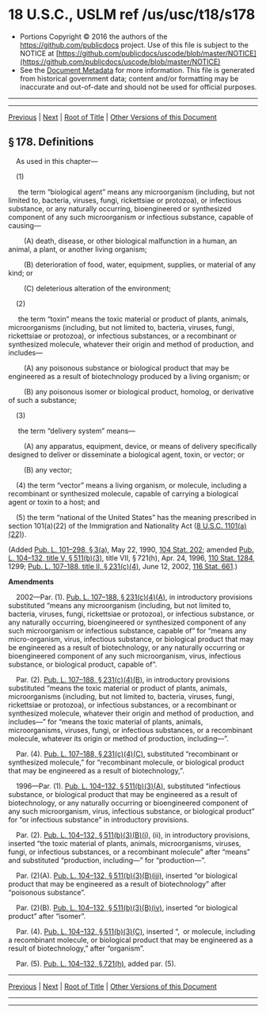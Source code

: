 ---
---

# 18 U.S.C., USLM ref /us/usc/t18/s178

* Portions Copyright © 2016 the authors of the https://github.com/publicdocs project.
  Use of this file is subject to the NOTICE at [https://github.com/publicdocs/uscode/blob/master/NOTICE](https://github.com/publicdocs/uscode/blob/master/NOTICE)
* See the [Document Metadata](././../../../../..//README.md) for more information.
  This file is generated from historical government data; content and/or formatting may be inaccurate and out-of-date and should not be used for official purposes.

----------
----------

[Previous](./../../../../..//us/usc/t18/ptI/ch10/m__us_usc_t18_s177.md) | [Next](./../../../../..//us/usc/t18/ptI/ch11/m__us_usc_t18_ptI_ch11.md) | [Root of Title](./../../../../../) | [Other Versions of this Document](https://publicdocs.github.io/go/links?ns=uslm&ref=%2Fus%2Fusc%2Ft18%2Fs178)

## § 178. Definitions

    As used in this chapter—

    (1)

     the term “biological agent” means any microorganism (including, but not limited to, bacteria, viruses, fungi, rickettsiae or protozoa), or infectious substance, or any naturally occurring, bioengineered or synthesized component of any such microorganism or infectious substance, capable of causing—

        (A) death, disease, or other biological malfunction in a human, an animal, a plant, or another living organism;

        (B) deterioration of food, water, equipment, supplies, or material of any kind; or

        (C) deleterious alteration of the environment;

    (2)

     the term “toxin” means the toxic material or product of plants, animals, microorganisms (including, but not limited to, bacteria, viruses, fungi, rickettsiae or protozoa), or infectious substances, or a recombinant or synthesized molecule, whatever their origin and method of production, and includes—

        (A) any poisonous substance or biological product that may be engineered as a result of biotechnology produced by a living organism; or

        (B) any poisonous isomer or biological product, homolog, or derivative of such a substance;

    (3)

     the term “delivery system” means—

        (A) any apparatus, equipment, device, or means of delivery specifically designed to deliver or disseminate a biological agent, toxin, or vector; or

        (B) any vector;

    (4) the term “vector” means a living organism, or molecule, including a recombinant or synthesized molecule, capable of carrying a biological agent or toxin to a host; and

    (5) the term “national of the United States” has the meaning prescribed in section 101(a)(22) of the Immigration and Nationality Act ([8 U.S.C. 1101(a)(22)][/us/usc/t8/s1101/a/22]).

(Added [Pub. L. 101–298, § 3(a)][/us/pl/101/298/s3/a], May 22, 1990, [104 Stat. 202][/us/stat/104/202]; amended [Pub. L. 104–132, title V, § 511(b)(3)][/us/pl/104/132/s511/b/3], title VII, § 721(h), Apr. 24, 1996, [110 Stat. 1284][/us/stat/110/1284], 1299; [Pub. L. 107–188, title II, § 231(c)(4)][/us/pl/107/188/s231/c/4], June 12, 2002, [116 Stat. 661][/us/stat/116/661].)

 __Amendments__ 

    2002—Par. (1). [Pub. L. 107–188, § 231(c)(4)(A)][/us/pl/107/188/s231/c/4/A], in introductory provisions substituted “means any microorganism (including, but not limited to, bacteria, viruses, fungi, rickettsiae or protozoa), or infectious substance, or any naturally occurring, bioengineered or synthesized component of any such microorganism or infectious substance, capable of” for “means any micro-organism, virus, infectious substance, or biological product that may be engineered as a result of biotechnology, or any naturally occurring or bioengineered component of any such microorganism, virus, infectious substance, or biological product, capable of”.

    Par. (2). [Pub. L. 107–188, § 231(c)(4)(B)][/us/pl/107/188/s231/c/4/B], in introductory provisions substituted “means the toxic material or product of plants, animals, microorganisms (including, but not limited to, bacteria, viruses, fungi, rickettsiae or protozoa), or infectious substances, or a recombinant or synthesized molecule, whatever their origin and method of production, and includes—” for “means the toxic material of plants, animals, microorganisms, viruses, fungi, or infectious substances, or a recombinant molecule, whatever its origin or method of production, including—”.

    Par. (4). [Pub. L. 107–188, § 231(c)(4)(C)][/us/pl/107/188/s231/c/4/C], substituted “recombinant or synthesized molecule,” for “recombinant molecule, or biological product that may be engineered as a result of biotechnology,”.

    1996—Par. (1). [Pub. L. 104–132, § 511(b)(3)(A)][/us/pl/104/132/s511/b/3/A], substituted “infectious substance, or biological product that may be engineered as a result of biotechnology, or any naturally occurring or bioengineered component of any such microorganism, virus, infectious substance, or biological product” for “or infectious substance” in introductory provisions.

    Par. (2). [Pub. L. 104–132, § 511(b)(3)(B)(i)][/us/pl/104/132/s511/b/3/B/i], (ii), in introductory provisions, inserted “the toxic material of plants, animals, microorganisms, viruses, fungi, or infectious substances, or a recombinant molecule” after “means” and substituted “production, including—” for “production—”.

    Par. (2)(A). [Pub. L. 104–132, § 511(b)(3)(B)(iii)][/us/pl/104/132/s511/b/3/B/iii], inserted “or biological product that may be engineered as a result of biotechnology” after “poisonous substance”.

    Par. (2)(B). [Pub. L. 104–132, § 511(b)(3)(B)(iv)][/us/pl/104/132/s511/b/3/B/iv], inserted “or biological product” after “isomer”.

    Par. (4). [Pub. L. 104–132, § 511(b)(3)(C)][/us/pl/104/132/s511/b/3/C], inserted “, or molecule, including a recombinant molecule, or biological product that may be engineered as a result of biotechnology,” after “organism”.

    Par. (5). [Pub. L. 104–132, § 721(h)][/us/pl/104/132/s721/h], added par. (5).

----------

[Previous](./../../../../..//us/usc/t18/ptI/ch10/m__us_usc_t18_s177.md) | [Next](./../../../../..//us/usc/t18/ptI/ch11/m__us_usc_t18_ptI_ch11.md) | [Root of Title](./../../../../../) | [Other Versions of this Document](https://publicdocs.github.io/go/links?ns=uslm&ref=%2Fus%2Fusc%2Ft18%2Fs178)

----------
----------

[/us/usc/t8/s1101/a/22]: https://publicdocs.github.io/go/links?ns=uslm&ref=%2Fus%2Fusc%2Ft8%2Fs1101%2Fa%2F22
[/us/pl/101/298/s3/a]: https://publicdocs.github.io/go/links?ns=uslm&ref=%2Fus%2Fpl%2F101%2F298%2Fs3%2Fa
[/us/stat/104/202]: https://publicdocs.github.io/go/links?ns=uslm&ref=%2Fus%2Fstat%2F104%2F202
[/us/pl/104/132/s511/b/3]: https://publicdocs.github.io/go/links?ns=uslm&ref=%2Fus%2Fpl%2F104%2F132%2Fs511%2Fb%2F3
[/us/stat/110/1284]: https://publicdocs.github.io/go/links?ns=uslm&ref=%2Fus%2Fstat%2F110%2F1284
[/us/pl/107/188/s231/c/4]: https://publicdocs.github.io/go/links?ns=uslm&ref=%2Fus%2Fpl%2F107%2F188%2Fs231%2Fc%2F4
[/us/stat/116/661]: https://publicdocs.github.io/go/links?ns=uslm&ref=%2Fus%2Fstat%2F116%2F661
[/us/pl/107/188/s231/c/4/A]: https://publicdocs.github.io/go/links?ns=uslm&ref=%2Fus%2Fpl%2F107%2F188%2Fs231%2Fc%2F4%2FA
[/us/pl/107/188/s231/c/4/B]: https://publicdocs.github.io/go/links?ns=uslm&ref=%2Fus%2Fpl%2F107%2F188%2Fs231%2Fc%2F4%2FB
[/us/pl/107/188/s231/c/4/C]: https://publicdocs.github.io/go/links?ns=uslm&ref=%2Fus%2Fpl%2F107%2F188%2Fs231%2Fc%2F4%2FC
[/us/pl/104/132/s511/b/3/A]: https://publicdocs.github.io/go/links?ns=uslm&ref=%2Fus%2Fpl%2F104%2F132%2Fs511%2Fb%2F3%2FA
[/us/pl/104/132/s511/b/3/B/i]: https://publicdocs.github.io/go/links?ns=uslm&ref=%2Fus%2Fpl%2F104%2F132%2Fs511%2Fb%2F3%2FB%2Fi
[/us/pl/104/132/s511/b/3/B/iii]: https://publicdocs.github.io/go/links?ns=uslm&ref=%2Fus%2Fpl%2F104%2F132%2Fs511%2Fb%2F3%2FB%2Fiii
[/us/pl/104/132/s511/b/3/B/iv]: https://publicdocs.github.io/go/links?ns=uslm&ref=%2Fus%2Fpl%2F104%2F132%2Fs511%2Fb%2F3%2FB%2Fiv
[/us/pl/104/132/s511/b/3/C]: https://publicdocs.github.io/go/links?ns=uslm&ref=%2Fus%2Fpl%2F104%2F132%2Fs511%2Fb%2F3%2FC
[/us/pl/104/132/s721/h]: https://publicdocs.github.io/go/links?ns=uslm&ref=%2Fus%2Fpl%2F104%2F132%2Fs721%2Fh


